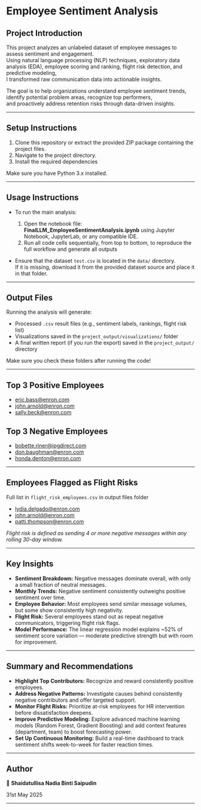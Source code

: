 # Employee Sentiment Analysis

## Project Introduction

This project analyzes an unlabeled dataset of employee messages to assess sentiment and engagement.  
Using natural language processing (NLP) techniques, exploratory data analysis (EDA), employee scoring and ranking, flight risk detection, and predictive modeling,  
I transformed raw communication data into actionable insights.

The goal is to help organizations understand employee sentiment trends, identify potential problem areas, recognize top performers,  
and proactively address retention risks through data-driven insights.

--- 

## Setup Instructions

1. Clone this repository or extract the provided ZIP package containing the project files.
2. Navigate to the project directory.
3. Install the required dependencies 

Make sure you have Python 3.x installed.

---

## Usage Instructions

- To run the main analysis:
  1. Open the notebook file: **FinalLLM_EmployeeSentimentAnalysis.ipynb** using Jupyter Notebook, JupyterLab, or any compatible IDE.
  2. Run all code cells sequentially, from top to bottom, to reproduce the full workflow and generate all outputs

- Ensure that the dataset `test.csv` is located in the `data/` directory.  
  If it is missing, download it from the provided dataset source and place it in that folder.

---

## Output Files

Running the analysis will generate:
- Processed `.csv` result files (e.g., sentiment labels, rankings, flight risk list)
- Visualizations saved in the `project_output/visualizations/` folder
- A final written report (if you run the export) saved in the `project_output/` directory

Make sure you check these folders after running the code!

---

## Top 3 Positive Employees 
- eric.bass@enron.com
- john.arnold@enron.com
- sally.beck@enron.com

## Top 3 Negative Employees 
- bobette.riner@ipgdirect.com
- don.baughman@enron.com
- honda.denton@enron.com

---

## Employees Flagged as Flight Risks
Full list in `flight_risk_employees.csv` in output files folder
- lydia.delgado@enron.com
- john.arnold@enron.com
- patti.thompson@enron.com

*Flight risk is defined as sending 4 or more negative messages within any rolling 30-day window.*

---

## Key Insights

- **Sentiment Breakdown:** Negative messages dominate overall, with only a small fraction of neutral messages.
- **Monthly Trends:** Negative sentiment consistently outweighs positive sentiment over time.
- **Employee Behavior:** Most employees send similar message volumes, but some show consistently high negativity.
- **Flight Risk:** Several employees stand out as repeat negative communicators, triggering flight risk flags.
- **Model Performance:** The linear regression model explains ~52% of sentiment score variation — moderate predictive strength but with room for improvement.

---

## Summary and Recommendations

- **Highlight Top Contributors:** Recognize and reward consistently positive employees.
- **Address Negative Patterns:** Investigate causes behind consistently negative contributors and offer targeted support.
- **Monitor Flight Risks:** Prioritize at-risk employees for HR intervention before dissatisfaction deepens.
- **Improve Predictive Modeling:** Explore advanced machine learning models (Random Forest, Gradient Boosting) and add context features (department, team) to boost forecasting power.
- **Set Up Continuous Monitoring:** Build a real-time dashboard to track sentiment shifts week-to-week for faster reaction times.

---

## Author

👤 **Shaidatullisa Nadia Binti Saipudin**

31st May 2025

---

